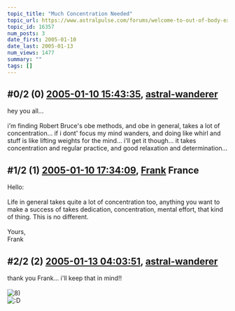 ```yaml
---
topic_title: "Much Concentration Needed"
topic_url: https://www.astralpulse.com/forums/welcome-to-out-of-body-experiences!/much-concentration-needed
topic_id: 16357
num_posts: 3
date_first: 2005-01-10
date_last: 2005-01-13
num_views: 1477
summary: ""
tags: []
---
```


## \#0/2 (0) [2005-01-10 15:43:35](https://www.astralpulse.com/forums/index.php?msg=142211), [astral-wanderer](https://www.astralpulse.com/forums/profile/?u=7153)  ##
<section>
hey you all...
<br>
<br>
i'm finding Robert Bruce's obe methods, and obe in general, takes a lot of concentration... if i dont' focus my mind wanders, and doing like whirl and stuff is like lifting weights for the mind... i'll get it though... it takes concentration and regular practice, and good relaxation and determination...
</section>

## \#1/2 (1) [2005-01-10 17:34:09](https://www.astralpulse.com/forums/index.php?msg=142227), [Frank](https://www.astralpulse.com/forums/profile/?u=359) France ##
<section>
Hello:
<br>
<br>
Life in general takes quite a lot of concentration too, anything you want to make a success of takes dedication, concentration, mental effort, that kind of thing. This is no different.
<br>
<br>
Yours,
<br>
Frank
</section>

## \#2/2 (2) [2005-01-13 04:03:51](https://www.astralpulse.com/forums/index.php?msg=142610), [astral-wanderer](https://www.astralpulse.com/forums/profile/?u=7153)  ##
<section>
thank you Frank... i'll keep that in mind!!
<br>
<br>
<img alt="8)" class="smiley" src="https://www.astralpulse.com/forums/Smileys/fugue/cool.png" title="Cool"/>
<br>
<img alt=":D" class="smiley" src="https://www.astralpulse.com/forums/Smileys/fugue/cheesy.png" title="Cheesy"/>
</section>